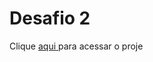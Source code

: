 # Desafio 2
<p>Clique <a href="https://ricardo-bertony.github.io/Desafio.2/">aqui  </a> para acessar o proje</p>
 
